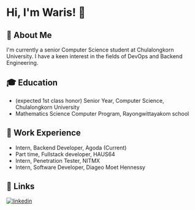 
# Hi, I'm Waris! 👋


## 🚀 About Me
I'm currently a senior Computer Science student at Chulalongkorn University. I have a keen interest in the fields of DevOps and Backend Engineering.




## 🎓 Education

- (expected 1st class honor) Senior Year, Computer Science, Chulalongkorn University
- Mathematics Science Computer Program, Rayongwittayakom school
## 💼 Work Experience

- Intern, Backend Developer, Agoda (Current)
- Part time, Fullstack developer, HAUS64
- Intern, Penetration Tester, NITMX
- Intern, Software Developer, Diageo Moet Hennessy

## 🔗 Links

[![linkedin](https://img.shields.io/badge/linkedin-0A66C2?style=for-the-badge&logo=linkedin&logoColor=white)](www.linkedin.com/in/waris-lakthong-3464a9255)



